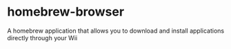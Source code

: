 # homebrew-browser
A homebrew application that allows you to download and install applications directly through your Wii
